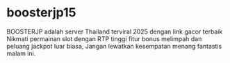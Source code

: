 # boosterjp15
BOOSTERJP adalah server Thailand terviral 2025 dengan link gacor terbaik Nikmati permainan slot dengan RTP tinggi fitur bonus melimpah dan peluang jackpot luar biasa, Jangan lewatkan kesempatan menang fantastis malam ini.
